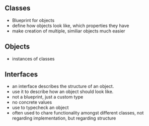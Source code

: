 ## Classes

- Blueprint for objects
- define how objects look like, which properties they have
- make creation of multiple, similiar objects much easier

## Objects

- instances of classes

## Interfaces

- an interface describes the structure of an object.
- use it to describe how an object should look like.
- not a blueprint, just a custom type
- no concrete values
- use to typecheck an object
- often used to chare functionality amongst different classes, not regarding implementation, but regarding structure
